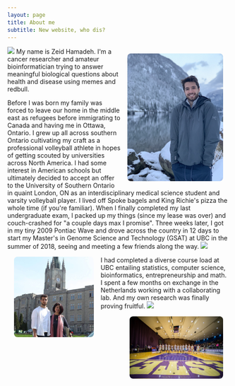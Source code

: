 ```yaml
---
layout: page
title: About me
subtitle: New website, who dis?
---
```

<img align="right" src="/assets/img/egg.jpg" width="43%" style="margin:15px 15px;border-radius: 8px">![]("https://github.com/zhamadeh/zhamadeh.github.io/blob/master/assets/img/egg.jpg") My name is Zeid Hamadeh. I'm a cancer researcher and amateur bioinformatician trying to answer meaningful biological questions about health and disease using memes and redbull. 

Before I was born my family was forced to leave our home in the middle east as refugees before immigrating to Canada and having me in Ottawa, Ontario. I grew up all across southern Ontario cultivating my craft as a professional volleyball athlete in hopes of getting scouted by universities across North America. I had some interest in American schools but ultimately decided to accept an offer to the University of Southern Ontario in quaint London, ON as an interdisciplinary medical science student and varsity volleyball player. I lived off Spoke bagels and King Richie's pizza the whole time (if you're familiar). When I finally completed my last undergraduate exam, I packed up my things (since my lease was over) and couch-crashed for "a couple days max I promise". Three weeks later, I got in my tiny 2009 Pontiac Wave and drove across the country in 12 days to start my Master's in Genome Science and Technology (GSAT) at UBC in the summer of 2018, seeing and meeting a few friends along the way. 
<img align="left" src="/assets/img/western1.png" width="36%" style="margin:15px 15px;border-radius: 8px">![]("https://github.com/zhamadeh/zhamadeh.github.io/blob/master/assets/img/western1.png")

I had completed a diverse course load at UBC entailing statistics, computer science, bioinformatics, entrepreneurship and math. I spent a few months on exchange in the Netherlands working with a collaborating lab. And my own research was finally proving fruitful.
<img align="right" src="/assets/img/vball2.jpg" width="42%" style="margin:15px 15px;border-radius: 8px">![]("https://github.com/zhamadeh/zhamadeh.github.io/blob/master/assets/img/vball2.jpg")

